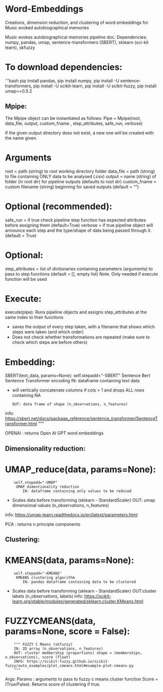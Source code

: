 # Word-Embeddings
Creations, dimension reduction, and clustering of word embeddings for Music evoked autobiographical memories 

Music evokes autobiographical memories pipeline doc.
Dependencies: numpy, pandas, umap, sentence-transformers (SBERT), sklearn (sci-kit learn), skfuzzy

# To download dependencies:

'''bash
pip install pandas, 
pip install numpy,
pip install -U sentence-transformers, 
pip install -U scikit-learn, 
pip install -U scikit-fuzzy, 
pip install umap==0.5.2

## Mpipe:
The Mpipe object can be instantiated as follows:
  Pipe = Mpipe(root, data_file, output, custom_fname , step_attributes, safe_run, verbose)
  
If the given output directory does not exist, a new one will be created with the name given. 

# Arguments
  root = path (string) to root working directory folder
  data_file = path (string) to file containing ONLY data to be analysed (.csv)
  output = name (string) of folder (in root dir) for pipeline outputs (defaults to root dir)
  custom_fname = custom filename (string) beginning for saved outputs (default = “”)

# Optional (recommended):
  safe_run = if true check pipeline step function has expected attributes before assigning them (default=True)
  verbose = if true pipeline object will announce each step and the type/shape of data being passed through it. (default = True)

# Optional:
  step_attributes = list of dictionaries containing parameters (arguments) to pass to step functions (default = [], empty list)
Note. Only needed if execute function will be used

# Execute:
  execute(pipe):
        Runs pipeline objects and assigns step_attributes at the same index to 	  their functions
-	saves the output of every step taken, with a filename that shows 		  which steps were taken (and which order)
-	Does not check whether transformations are repeated (make sure to check which steps are before others)
            
        
# Embedding:
SBERT(text_data, params=None):
        self.stepadd="-SBERT"
        Sentence Bert Sentence Transformer encoding 
        IN: dataframe containing text data 

-	will vertically concatenate columns if cols > 1 and drops ALL rows containing NA

        OUT: data frame of shape (n_observations, n_features)
        
info: https://sbert.net/docs/package_reference/sentence_transformer/SentenceTransformer.html
  	"""

OPENAI : returns Open AI GPT word embeddings 

## Dimensionality reduction:

# UMAP_reduce(data, params=None):
        self.stepadd="-UMAP"
         UMAP dimentionality reduction 
            IN: dataframe containing only values to be reduced 
-	Scales data before transforming (sklearn - StandardScaler)
OUT: umap dimensional values (n_observations, n_features)
            
info: 
https://umap-learn.readthedocs.io/en/latest/parameters.html

      
PCA : returns n principle components 

## Clustering:
# KMEANS(data, params=None):
        self.stepadd="-KMEANS"
         KMEANS clustering algorithm
            IN: pandas dataframe containing data to be clustered     
-	Scales data before transforming (sklearn - StandardScaler)
        	OUT:cluster labels (n_observations, labels)
info: https://scikit-learn.org/stable/modules/generated/sklearn.cluster.KMeans.html

       
# FUZZYCMEANS(data, params=None, score = False):
        """ FUZZY C Means (skfuzzy)
        IN: 2D array (n_observations, n_features)
        OUT: cluster membership (proportions) shape = (memberships, n_observations), score (float)
        INFO: https://scikit-fuzzy.github.io/scikit-fuzzy/auto_examples/plot_cmeans.html#example-plot-cmeans-py
        """
Args:
  Params : arguments to pass to fuzzy c means cluster function 
  Score = (True/False). Returns score of clustering if true.



